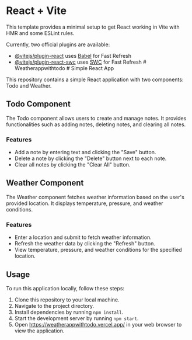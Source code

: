 # React + Vite

This template provides a minimal setup to get React working in Vite with HMR and some ESLint rules.

Currently, two official plugins are available:

- [@vitejs/plugin-react](https://github.com/vitejs/vite-plugin-react/blob/main/packages/plugin-react/README.md) uses [Babel](https://babeljs.io/) for Fast Refresh
- [@vitejs/plugin-react-swc](https://github.com/vitejs/vite-plugin-react-swc) uses [SWC](https://swc.rs/) for Fast Refresh
#   W e a t h e r a p p w i t h t o d o 
 
 # Simple React App

This repository contains a simple React application with two components: Todo and Weather.

## Todo Component

The Todo component allows users to create and manage notes. It provides functionalities such as adding notes, deleting notes, and clearing all notes.

### Features

- Add a note by entering text and clicking the "Save" button.
- Delete a note by clicking the "Delete" button next to each note.
- Clear all notes by clicking the "Clear All" button.

## Weather Component

The Weather component fetches weather information based on the user's provided location. It displays temperature, pressure, and weather conditions.

### Features

- Enter a location and submit to fetch weather information.
- Refresh the weather data by clicking the "Refresh" button.
- View temperature, pressure, and weather conditions for the specified location.

## Usage

To run this application locally, follow these steps:

1. Clone this repository to your local machine.
2. Navigate to the project directory.
3. Install dependencies by running `npm install`.
4. Start the development server by running `npm start`.
5. Open https://weatherappwithtodo.vercel.app/ in your web browser to view the application.
